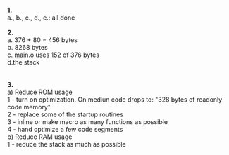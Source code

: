 <b>1.</b><br>
a., b., c., d., e.: all done <br><br>
<b>2.</b><br>
a. 376 + 80 = 456 bytes <br>
b. 8268 bytes  <br>
c. main.o uses 152 of 376 bytes <br>
d.the stack<br><br><br>
<b>3.</b><br>
a) Reduce ROM usage <br>
 1 - turn on optimization. On mediun code drops to: "328 bytes of readonly  code memory" <br>
 2 - replace some of the startup routines <br>
 3 - inline or make macro as many functions as possible <br>
 4 - hand optimize a few code segments  <br>
b) Reduce RAM usage  <br> 
 1 - reduce the stack as much as possible <br>
